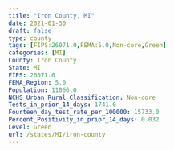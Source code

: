```yaml
---
title: "Iron County, MI"
date: 2021-01-30
draft: false
type: county
tags: [FIPS:26071.0,FEMA:5.0,Non-core,Green]
categories: [MI]
County: Iron County
State: MI
FIPS: 26071.0
FEMA_Region: 5.0
Population: 11066.0
NCHS_Urban_Rural_Classification: Non-core
Tests_in_prior_14_days: 1741.0
Fourteen_day_test_rate_per_100000: 15733.0
Percent_Positivity_in_prior_14_days: 0.032
Level: Green
url: /states/MI/iron-county
---
```



